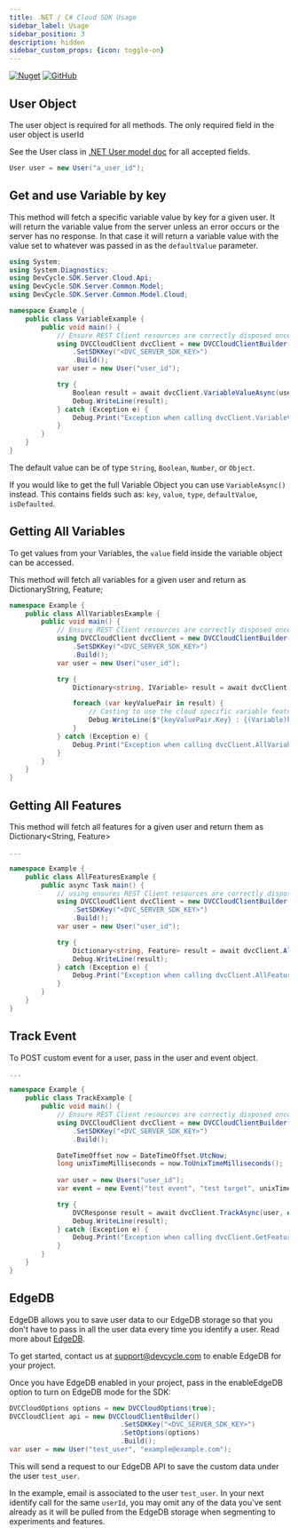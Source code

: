 ```yaml
---
title: .NET / C# Cloud SDK Usage
sidebar_label: Usage
sidebar_position: 3
description: hidden
sidebar_custom_props: {icon: toggle-on}
---
```


[![Nuget](https://badgen.net/nuget/v/DevCycle.SDK.Server.Cloud)](https://www.nuget.org/packages/DevCycle.SDK.Server.Cloud/)
[![GitHub](https://img.shields.io/github/stars/devcyclehq/dotnet-server-sdk.svg?style=social&label=Star&maxAge=2592000)](https://github.com/DevCycleHQ/dotnet-server-sdk)

## User Object
The user object is required for all methods. The only required field in the user object is userId

See the User class in [.NET User model doc](https://github.com/DevCycleHQ/dotnet-server-sdk/blob/main/docs/User.md) for all accepted fields.

```csharp
User user = new User("a_user_id");
```

## Get and use Variable by key

This method will fetch a specific variable value by key for a given user. It will return the variable
value from the server unless an error occurs or the server has no response.
In that case it will return a variable value with the value set to whatever was passed in as the `defaultValue` parameter.

```csharp
using System;
using System.Diagnostics;
using DevCycle.SDK.Server.Cloud.Api;
using DevCycle.SDK.Server.Common.Model;
using DevCycle.SDK.Server.Common.Model.Cloud;

namespace Example {
    public class VariableExample {
        public void main() {
            // Ensure REST Client resources are correctly disposed once no longer required
            using DVCCloudClient dvcClient = new DVCCloudClientBuilder()
                .SetSDKKey("<DVC_SERVER_SDK_KEY>")
                .Build();
            var user = new User("user_id");

            try {
                Boolean result = await dvcClient.VariableValueAsync(user, "YOUR_KEY", true);
                Debug.WriteLine(result);
            } catch (Exception e) {
                Debug.Print("Exception when calling dvcClient.VariableValueAsync: " + e.Message);
            }
        }
    }
}
```

The default value can be of type `String`, `Boolean`, `Number`, or `Object`.

If you would like to get the full Variable Object you can use `VariableAsync()` instead. This contains fields such as:
`key`, `value`, `type`, `defaultValue`, `isDefaulted`.

## Getting All Variables

To get values from your Variables, the `value` field inside the variable object can be accessed.

This method will fetch all variables for a given user and return as DictionaryString, Feature;

```csharp
namespace Example {
    public class AllVariablesExample {
        public void main() {
            // Ensure REST Client resources are correctly disposed once no longer required
            using DVCCloudClient dvcClient = new DVCCloudClientBuilder()
                .SetSDKKey("<DVC_SERVER_SDK_KEY>")
                .Build();
            var user = new User("user_id"); 

            try {
                Dictionary<string, IVariable> result = await dvcClient.AllVariablesAsync(user);

                foreach (var keyValuePair in result) {
                    // Casting to use the cloud specific variable features.
                    Debug.WriteLine($"{keyValuePair.Key} : {(Variable)keyValuePair.Value}");
                }
            } catch (Exception e) {
                Debug.Print("Exception when calling dvcClient.AllVariablesAsync: " + e.Message);
            }
        }
    }
}
```

## Getting All Features
This method will fetch all features for a given user and return them as Dictionary<String, Feature>

```csharp
...

namespace Example {
    public class AllFeaturesExample {
        public async Task main() {
            // using ensures REST Client resources are correctly disposed once no longer required.
            using DVCCloudClient dvcClient = new DVCCloudClientBuilder()
                .SetSDKKey("<DVC_SERVER_SDK_KEY>")
                .Build();
            var user = new User("user_id");

            try {
                Dictionary<string, Feature> result = await dvcClient.AllFeaturesAsync(user);
                Debug.WriteLine(result);
            } catch (Exception e) {
                Debug.Print("Exception when calling dvcClient.AllFeaturesAsync: " + e.Message);
            }
        }
    }
}
```

## Track Event
To POST custom event for a user, pass in the user and event object.

```csharp
...

namespace Example {
    public class TrackExample {
        public void main() {
            // Ensure REST Client resources are correctly disposed once no longer required
            using DVCCloudClient dvcClient = new DVCCloudClientBuilder()
                .SetSDKKey("<DVC_SERVER_SDK_KEY>")
                .Build();

            DateTimeOffset now = DateTimeOffset.UtcNow;
            long unixTimeMilliseconds = now.ToUnixTimeMilliseconds();
            
            var user = new Users("user_id");
            var event = new Event("test event", "test target", unixTimeMilliseconds, 600, new Dictionary<string, object>(){{"key", "value"}});

            try {
                DVCResponse result = await dvcClient.TrackAsync(user, event);
                Debug.WriteLine(result);
            } catch (Exception e) {
                Debug.Print("Exception when calling dvcClient.GetFeaturesAsync: " + e.Message);
            }
        }
    }
}
```

## EdgeDB

EdgeDB allows you to save user data to our EdgeDB storage so that you don't have to pass in all the user data every time you identify a user. 
Read more about [EdgeDB](/home/feature-management/edgedb/what-is-edgedb).

To get started, contact us at support@devcycle.com to enable EdgeDB for your project.

Once you have EdgeDB enabled in your project, pass in the enableEdgeDB option to turn on EdgeDB mode for the SDK:

```csharp
DVCCloudOptions options = new DVCCloudOptions(true);
DVCCloudClient api = new DVCCloudClientBuilder()
                            .SetSDKKey("<DVC_SERVER_SDK_KEY>")
                            .SetOptions(options)
                            .Build();
var user = new User("test_user", "example@example.com");
```

This will send a request to our EdgeDB API to save the custom data under the user `test_user`.

In the example, email is associated to the user `test_user`. In your next identify call for the same `userId`, 
you may omit any of the data you've sent already as it will be pulled from the EdgeDB storage when segmenting to experiments and features.
